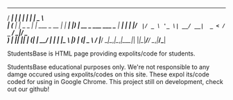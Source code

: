    _____ _             _            _       ____                 
  / ____| |           | |          | |     |  _ \                
 | (___ | |_ _   _  __| | ___ _ __ | |_ ___| |_) | __ _ ___  ___ 
  \___ \| __| | | |/ _` |/ _ \ '_ \| __/ __|  _ < / _` / __|/ _ \
  ____) | |_| |_| | (_| |  __/ | | | |_\__ \ |_) | (_| \__ \  __/
 |_____/ \__|\__,_|\__,_|\___|_| |_|\__|___/____/ \__,_|___/\___|

 StudentsBase is HTML page providing expolits/code for students.

 StudentsBase educational purposes only. We're not responsible to
 any damge occured using expolits/codes on this site. These expol
 its/code coded for using in Google Chrome. This project still on
 development, check out our github! 
